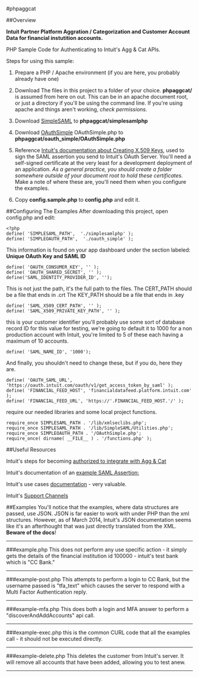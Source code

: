 #phpaggcat

##Overview

**Intuit Partner Platform Aggration / Categorization and Customer Account Data for financial instutition accounts.**

PHP Sample Code for Authenticating to Intuit's Agg &amp; Cat APIs.

Steps for using this sample:

1. Prepare a PHP / Apache environment (if you are here, you probably already have one)

2. Download The files in this project to a folder of your choice. **phpaggcat/** is assumed from here on out.  This can be in an apache document root, or just a directory if you'll be using the command line.  If you're using apache and things aren't working, *check permissions.*

3. Download [SimpleSAML](http://simplesamlphp.org/download) to **phpaggcat/simplesamlphp**

4. Download [OAuthSimple](https://github.com/jrconlin/oauthsimple/tree/master/php) OAuthSimple.php to **phpaggcat/oauth_simple/OAuthSimple.php**

5. Reference [Intuit's documentation about Creating X.509 Keys](https://developer.intuit.com/docs/0020_customeraccountdata/009_using_customeraccountdata/0010_gettingstarted/0015_create_an_cad_integration/0010_creating_x.509_public_certificates), used to sign the SAML assertion you send to Intuit's OAuth Server. You'll need a self-signed certificate at the very least for a development deployment of an application.
*As a general practice, you should create a folder somewhere outside of your document root to hold these certificates.*  Make a note of where these are, you'll need them when you configure the examples.

6. Copy **config.sample.php** to **config.php** and edit it.

##Configuring The Examples
After downloading this project, open config.php and edit:

	<?php
	define( 'SIMPLESAML_PATH',  './simplesamlphp' );
	define( 'SIMPLEOAUTH_PATH',  './oauth_simple' );

This information is found on your app dashboard under the section labeled: **Unique OAuth Key and SAML ID**


	define( 'OAUTH_CONSUMER_KEY', '' );
	define( 'OAUTH_SHARED_SECRET', '' );
	define('SAML_IDENTITY_PROVIDER_ID', '');

This is not just the path, it's the full path to the files.
The CERT_PATH should be a file that ends in .crt
The KEY_PATH should be a file that ends in .key

	define( 'SAML_X509_CERT_PATH', '' );
	define( 'SAML_X509_PRIVATE_KEY_PATH', '' );


this is your customer identifier
you'll probably use some sort of database record ID for this value
for testing, we're going to default it to 1000
for a non production account with Intuit, you're limited to 5 of these
each having a maximum of 10 accounts.

	define( 'SAML_NAME_ID', '1000');

 And finally, you shouldn't need to change these, but if you do, here they are.
 
	define( 'OAUTH_SAML_URL', 'https://oauth.intuit.com/oauth/v1/get_access_token_by_saml' );
	define( 'FINANCIAL_FEED_HOST', 'financialdatafeed.platform.intuit.com' );
	define( 'FINANCIAL_FEED_URL', 'https://'.FINANCIAL_FEED_HOST.'/' );

 require our needed libraries and some local project functions.
 
	require_once SIMPLESAML_PATH . '/lib/xmlseclibs.php';
	require_once SIMPLESAML_PATH . '/lib/SimpleSAML/Utilities.php';
	require_once SIMPLEOAUTH_PATH . '/OAuthSimple.php';
	require_once( dirname( __FILE__ ) . '/functions.php' );

##Useful Resources


Intuit's steps for becoming [authorized to integrate with Agg & Cat](https://developer.intuit.com/docs/0020_aggregation_categorization_apps/009_using_aggcat)

Intuit's documentation of an [example SAML Assertion:](https://developer.intuit.com/docs/0020_aggregation_categorization_apps/009_using_aggcat/0010_gettingstarted/0025_making_your_first_connection/saml_assertion_sample)

Intuit's use cases [documentation](https://developer.intuit.com/docs/0020_customeraccountdata/customer_account_data_api/0005_key_concepts) - very valuable.

Intuit's [Support Channels](https://developer.intuit.com/docs/9_other_resources/0030_support)

##Examples
You'll notice that the examples, where data structures are passed, use JSON. JSON is far easier to work with under PHP than the xml structures.  However, as of March 2014, Intuit's JSON documentation seems like it's an afterthought that was just directly translated from the XML.  **Beware of the docs**!

---------------------
###example.php
This does not perform any use specific action - it simply gets the details of the financial institution id 100000 - intuit's test bank which is "CC Bank."

---------------------
###example-post.php
This attempts to perform a login to CC Bank, but the username passed is "tfa_text" which causes the server to respond with a Multi Factor Authentication reply.

---------------------
###example-mfa.php
This does both a login and MFA answer to perform a "discoverAndAddAccounts" api call.

---------------------
###example-exec.php
this is the common CURL code that all the examples call - it should not be executed directly.

---------------------
###example-delete.php
This deletes the customer from Intuit's server.  It will remove all accounts that have been added, allowing you to test anew.

---------------------